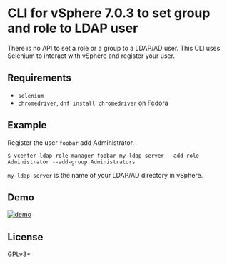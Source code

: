 # CLI for vSphere 7.0.3 to set group and role to LDAP user

There is no API to set a role or a group to a LDAP/AD user. This CLI uses Selenium to interact with vSphere and register your user.

## Requirements

- `selenium`
- `chromedriver`, `dnf install chromedriver` on Fedora

## Example

Register the user `foobar` add Administrator.

    $ vcenter-ldap-role-manager foobar my-ldap-server --add-role Administrator --add-group Administrators

`my-ldap-server` is the name of your LDAP/AD directory in vSphere.

## Demo

[![demo](https://asciinema.org/a/510116.svg)](https://asciinema.org/a/510116?autoplay=1)

## License

GPLv3+
